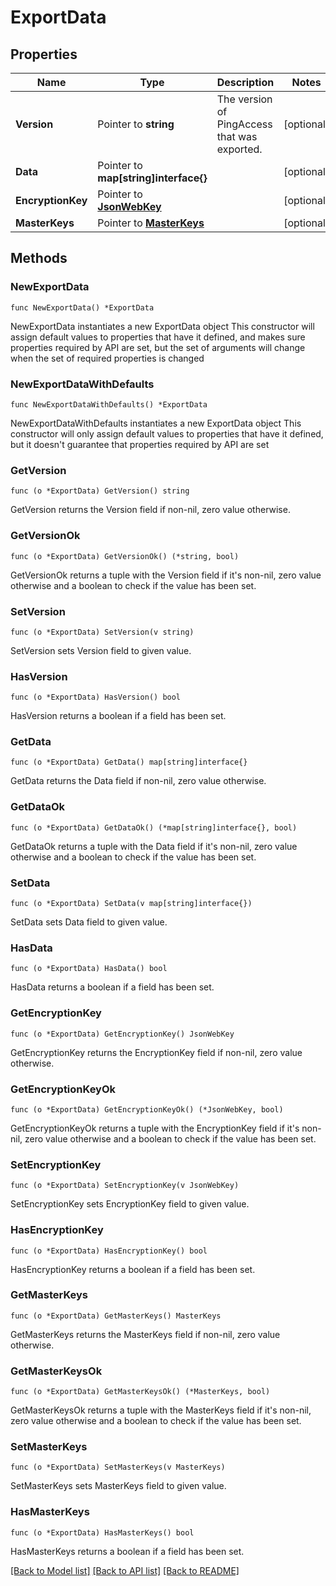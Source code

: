 # ExportData

## Properties

Name | Type | Description | Notes
------------ | ------------- | ------------- | -------------
**Version** | Pointer to **string** | The version of PingAccess that was exported. | [optional] 
**Data** | Pointer to **map[string]interface{}** |  | [optional] 
**EncryptionKey** | Pointer to [**JsonWebKey**](JsonWebKey.md) |  | [optional] 
**MasterKeys** | Pointer to [**MasterKeys**](MasterKeys.md) |  | [optional] 

## Methods

### NewExportData

`func NewExportData() *ExportData`

NewExportData instantiates a new ExportData object
This constructor will assign default values to properties that have it defined,
and makes sure properties required by API are set, but the set of arguments
will change when the set of required properties is changed

### NewExportDataWithDefaults

`func NewExportDataWithDefaults() *ExportData`

NewExportDataWithDefaults instantiates a new ExportData object
This constructor will only assign default values to properties that have it defined,
but it doesn't guarantee that properties required by API are set

### GetVersion

`func (o *ExportData) GetVersion() string`

GetVersion returns the Version field if non-nil, zero value otherwise.

### GetVersionOk

`func (o *ExportData) GetVersionOk() (*string, bool)`

GetVersionOk returns a tuple with the Version field if it's non-nil, zero value otherwise
and a boolean to check if the value has been set.

### SetVersion

`func (o *ExportData) SetVersion(v string)`

SetVersion sets Version field to given value.

### HasVersion

`func (o *ExportData) HasVersion() bool`

HasVersion returns a boolean if a field has been set.

### GetData

`func (o *ExportData) GetData() map[string]interface{}`

GetData returns the Data field if non-nil, zero value otherwise.

### GetDataOk

`func (o *ExportData) GetDataOk() (*map[string]interface{}, bool)`

GetDataOk returns a tuple with the Data field if it's non-nil, zero value otherwise
and a boolean to check if the value has been set.

### SetData

`func (o *ExportData) SetData(v map[string]interface{})`

SetData sets Data field to given value.

### HasData

`func (o *ExportData) HasData() bool`

HasData returns a boolean if a field has been set.

### GetEncryptionKey

`func (o *ExportData) GetEncryptionKey() JsonWebKey`

GetEncryptionKey returns the EncryptionKey field if non-nil, zero value otherwise.

### GetEncryptionKeyOk

`func (o *ExportData) GetEncryptionKeyOk() (*JsonWebKey, bool)`

GetEncryptionKeyOk returns a tuple with the EncryptionKey field if it's non-nil, zero value otherwise
and a boolean to check if the value has been set.

### SetEncryptionKey

`func (o *ExportData) SetEncryptionKey(v JsonWebKey)`

SetEncryptionKey sets EncryptionKey field to given value.

### HasEncryptionKey

`func (o *ExportData) HasEncryptionKey() bool`

HasEncryptionKey returns a boolean if a field has been set.

### GetMasterKeys

`func (o *ExportData) GetMasterKeys() MasterKeys`

GetMasterKeys returns the MasterKeys field if non-nil, zero value otherwise.

### GetMasterKeysOk

`func (o *ExportData) GetMasterKeysOk() (*MasterKeys, bool)`

GetMasterKeysOk returns a tuple with the MasterKeys field if it's non-nil, zero value otherwise
and a boolean to check if the value has been set.

### SetMasterKeys

`func (o *ExportData) SetMasterKeys(v MasterKeys)`

SetMasterKeys sets MasterKeys field to given value.

### HasMasterKeys

`func (o *ExportData) HasMasterKeys() bool`

HasMasterKeys returns a boolean if a field has been set.


[[Back to Model list]](../README.md#documentation-for-models) [[Back to API list]](../README.md#documentation-for-api-endpoints) [[Back to README]](../README.md)


